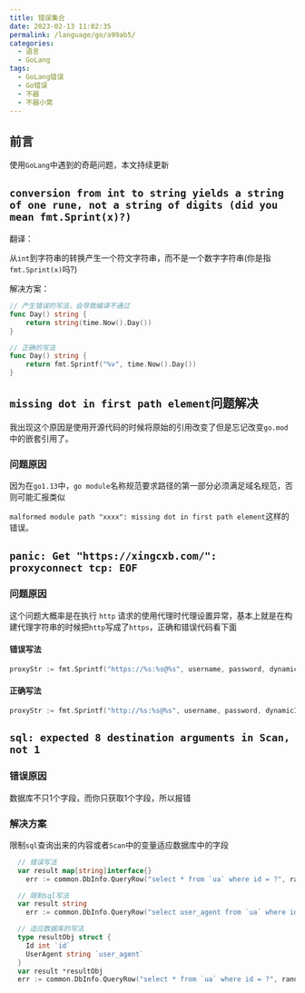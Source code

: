 ```yaml
---
title: 错误集合
date: 2023-02-13 11:02:35
permalink: /language/go/a99ab5/
categories:
  - 语言
  - GoLang
tags:
  - GoLang错误
  - Go错误
  - 不器
  - 不器小窝
---
```


## 前言

使用`GoLang`中遇到的奇葩问题，本文持续更新

<!-- more -->

<InArticleAdsense
    data-ad-client="ca-pub-1725717718088510"
    data-ad-slot="7426219401">
</InArticleAdsense>

## `conversion from int to string yields a string of one rune, not a string of digits (did you mean fmt.Sprint(x)?)`

翻译：

从`int`到字符串的转换产生一个符文字符串，而不是一个数字字符串(你是指`fmt.Sprint(x)`吗?)

解决方案：

``` go
// 产生错误的写法，会导致编译不通过
func Day() string {
	return string(time.Now().Day())
}

// 正确的写法
func Day() string {
	return fmt.Sprintf("%v", time.Now().Day())
}
```

## `missing dot in first path element`问题解决

我出现这个原因是使用开源代码的时候将原始的引用改变了但是忘记改变`go.mod`中的嵌套引用了。

### 问题原因
因为在`go1.13`中，`go module`名称规范要求路径的第一部分必须满足域名规范，否则可能汇报类似

`malformed module path "xxxx": missing dot in first path element`这样的错误。

## `panic: Get "https://xingcxb.com/": proxyconnect tcp: EOF`

### 问题原因

这个问题大概率是在执行 `http` 请求的使用代理时代理设置异常，基本上就是在构建代理字符串的时候把`http`写成了`https`，正确和错误代码看下面

#### 错误写法

``` go
proxyStr := fmt.Sprintf("https://%s:%s@%s", username, password, dynamicIp)
```

#### 正确写法

``` go
proxyStr := fmt.Sprintf("http://%s:%s@%s", username, password, dynamicIp)
```

## `sql: expected 8 destination arguments in Scan, not 1` 

### 错误原因

数据库不只1个字段，而你只获取1个字段，所以报错

### 解决方案

限制`sql`查询出来的内容或者`Scan`中的变量适应数据库中的字段

``` go
  // 错误写法
  var result map[string]interface{}
	err := common.DbInfo.QueryRow("select * from `ua` where id = ?", randomInt).Scan(&result)

  // 限制sql写法
  var result string
	err := common.DbInfo.QueryRow("select user_agent from `ua` where id = ?", randomInt).Scan(&result)

  // 适应数据库的写法
  type resultObj struct {
    Id int `id`
    UserAgent string `user_agent`
  }
  var result *resultObj
  err := common.DbInfo.QueryRow("select * from `ua` where id = ?", randomInt).Scan(&result)
```
